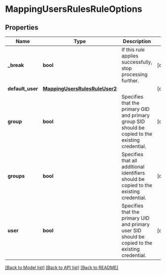 # MappingUsersRulesRuleOptions

## Properties
Name | Type | Description | Notes
------------ | ------------- | ------------- | -------------
**_break** | **bool** | If this rule applies successfully, stop processing further. | [optional] 
**default_user** | [**MappingUsersRulesRuleUser2**](MappingUsersRulesRuleUser2.md) |  | [optional] 
**group** | **bool** | Specifies that the primary GID and primary group SID should be copied to the existing credential. | [optional] 
**groups** | **bool** | Specifies that all additional identifiers should be copied to the existing credential. | [optional] 
**user** | **bool** | Specifies that the primary UID and primary user SID should be copied to the existing credential. | [optional] 

[[Back to Model list]](../README.md#documentation-for-models) [[Back to API list]](../README.md#documentation-for-api-endpoints) [[Back to README]](../README.md)


